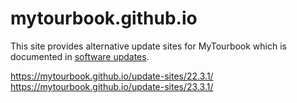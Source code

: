 # mytourbook.github.io

This site provides alternative update sites for MyTourbook which is documented in [software updates](https://mytourbook.sourceforge.io/mytourbook/index.php/download-install/software-updates).

https://mytourbook.github.io/update-sites/22.3.1/ 
https://mytourbook.github.io/update-sites/23.3.1/ 

